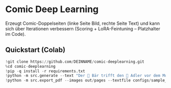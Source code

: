 # Comic Deep Learning

Erzeugt Comic-Doppelseiten (linke Seite Bild, rechte Seite Text) und kann sich über Iterationen verbessern (Scoring + LoRA-Feintuning – Platzhalter im Code).

## Quickstart (Colab)
```python
!git clone https://github.com/DEINNAME/comic-deeplearning.git
%cd comic-deeplearning
!pip -q install -r requirements.txt
!python -m src.generate --text "Der 🐻 Bär trifft den 🦅 Adler vor dem Museum." --output_dir out
!python -m src.export_pdf --images out/pages --textfile configs/sample_textpage.txt --output out/comic.pdf
